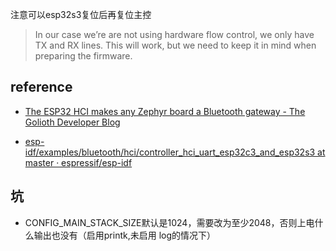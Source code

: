 
注意可以esp32s3复位后再复位主控

> In our case we’re are not using hardware flow control, we only have TX and RX lines. This will work, but we need to keep it in mind when preparing the firmware.

## reference
* [The ESP32 HCI makes any Zephyr board a Bluetooth gateway - The Golioth Developer Blog](https://blog.golioth.io/the-esp32-hci-makes-any-zephyr-board-a-bluetooth-gateway/) 

* [esp-idf/examples/bluetooth/hci/controller_hci_uart_esp32c3_and_esp32s3 at master · espressif/esp-idf](https://github.com/espressif/esp-idf/tree/master/examples/bluetooth/hci/controller_hci_uart_esp32c3_and_esp32s3) 

## 坑
* CONFIG_MAIN_STACK_SIZE默认是1024，需要改为至少2048，否则上电什么输出也没有（启用printk,未启用
log的情况下）